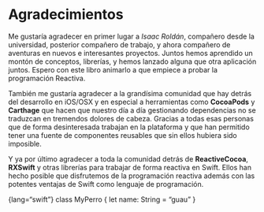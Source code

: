 # Agradecimientos
Me gustaría agradecer en primer lugar a *Isaac Roldán*, compañero desde la universidad, posterior compañero de trabajo, y ahora compañero de aventuras en nuevos e interesantes proyectos. Juntos hemos aprendido un montón de conceptos, librerías, y hemos lanzado alguna que otra aplicación juntos. Espero con este libro animarlo a que empiece a probar la programación Reactiva.

También me gustaría agradecer a la grandísima comunidad que hay detrás del desarrollo en iOS/OSX y en especial a herramientas como **CocoaPods** y **Carthage** que hacen que nuestro día a día gestionando dependencias no se traduzcan en tremendos dolores de cabeza. Gracias a todas esas personas que de forma desinteresada trabajan en la plataforma y que han permitido tener una fuente de componentes reusables que sin ellos hubiera sido imposible.

Y ya por último agradecer a toda la comunidad detrás de **ReactiveCocoa**, **RXSwift** y otras librerías para trabajar de forma reactiva en Swift. Ellos han hecho posible que disfrutemos de la programación reactiva además con las potentes ventajas de Swift como lenguaje de programación.

{lang=“swift”} 
class MyPerro {
  let name: String = “guau”
}
